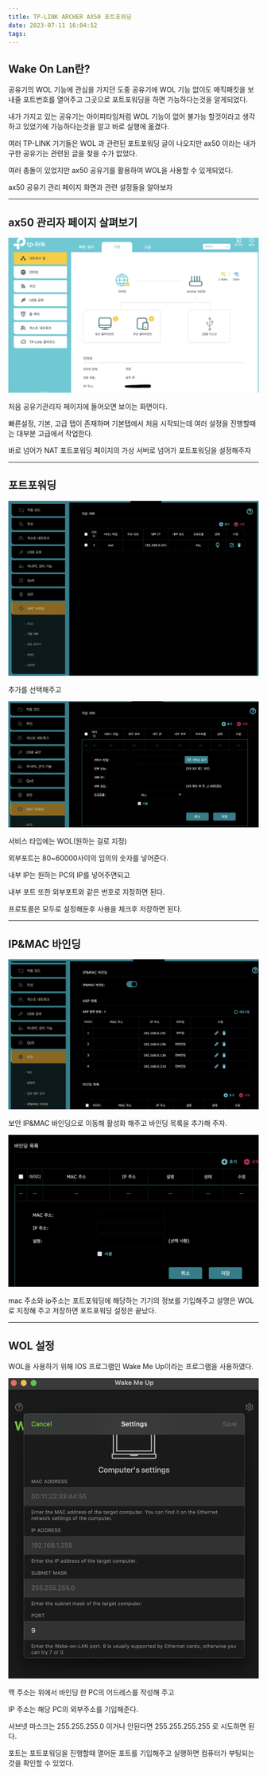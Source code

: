 ```yaml
---
title: TP-LINK ARCHER AX50 포트포워딩
date: 2023-07-11 16:04:52
tags:
---
```


## Wake On Lan란?

공유기의 WOL 기능에 관심을 가지던 도중 공유기에 WOL 기능 없이도 매직패킷을 보내줄 포트번호를 열어주고 그곳으로 포트포워딩을 하면 가능하다는것을 알게되었다.

내가 가지고 있는 공유기는 아이피타임처럼 WOL 기능이 없어 불가능 할것이라고 생각하고 있었기에 가능하다는것을 알고 바로 실행에 옮겼다.

여러 TP-LINK 기기들은 WOL 과 관련된 포트포워딩 글이 나오지만 ax50 이라는 내가 구한 공유기는 관련된 글을 찾을 수가 없었다.

여러 충돌이 있었지만 ax50 공유기를 활용하여 WOL을 사용할 수 있게되었다.

ax50 공유기 관리 페이지 화면과 관련 설정들을 알아보자

---

## ax50 관리자 페이지 살펴보기


![Alt text](../images/image.png)

처음 공유기관리자 페이지에 들어오면 보이는 화면이다.

빠른설정, 기본, 고급 탭이 존재하며 기본탭에서 처음 시작되는데 여러 설정을 진행할때는 대부분 고급에서 작업한다.

바로 넘어가 NAT 포트포워딩 페이지의 가상 서버로 넘어가 포트포워딩을 설정해주자

---
## 포트포워딩

![Alt text](../images/스크린샷%202023-07-13%20오전%203.15.10.png)

추가를 선택해주고

![Alt text](../images/스크린샷%202023-07-13%20오전%203.21.44.png)

서비스 타입에는 WOL(원하는 걸로 지정)

외부포트는 80~60000사이의 임의의 숫자를 넣어준다.

내부 IP는 원하는 PC의 IP를 넣어주면되고 

내부 포트 또한 외부포트와 같은 번호로 지정하면 된다.

프로토콜은 모두로 설정해둔후 사용을 체크후 저장하면 된다.

---
## IP&MAC 바인딩

![src](../images/스크린샷%202023-07-13%20오전%203.26.00.png)

보안 IP&MAC 바인딩으로 이동해 활성화 해주고 바인딩 목록을 추가해 주자.

![img](../images/스크린샷%202023-07-13%20오전%203.29.10.png)

mac 주소와 ip주소는 포트포워딩에 해당하는 기기의 정보를 기입해주고 설명은 WOL로 지정해 주고 저장하면 포트포워딩 설정은 끝났다.

---
## WOL 설정

WOL을 사용하기 위해 IOS 프로그램인 Wake Me Up이라는 프로그램을 사용하였다.


![Alt text](../images/스크린샷%202023-07-13%20오전%203.32.10.png)

맥 주소는 위에서 바인딩 한 PC의 어드레스를 작성해 주고

IP 주소는 해당 PC의 외부주소를 기입해준다.

서브넷 마스크는 255.255.255.0 이거나 안된다면 255.255.255.255 로 시도하면 된다.

포트는 포트포워딩을 진행할때 열어둔 포트를 기입해주고 실행하면 컴퓨터가 부팅되는것을 확인할 수 있었다.
